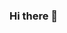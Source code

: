 ### Hi there 👋

<!--
**HaielDahan/HaielDahan** is a ✨ _special_ ✨ repository because its `README.md` (this file) appears on your GitHub profile.
[![Top Langs](https://github-readme-stats.vercel.app/api/top-langs/?username=HaielDahan&layout=donut-vertical)](https://github.com/HaielDahan/github-readme-stats)
[![Top Langs](https://github-readme-stats.vercel.app/api/top-langs/?username=HaielDahan&layout=donut-vertical)](https://github.com/HaielDahan)


